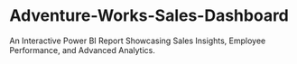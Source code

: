 # Adventure-Works-Sales-Dashboard
An Interactive Power BI Report Showcasing Sales Insights, Employee Performance, and Advanced Analytics.
